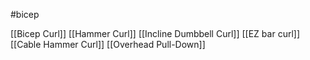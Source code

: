 #bicep 

[[Bicep Curl]]
[[Hammer Curl]]
[[Incline Dumbbell Curl]]
[[EZ bar curl]]
[[Cable Hammer Curl]]
[[Overhead Pull-Down]]